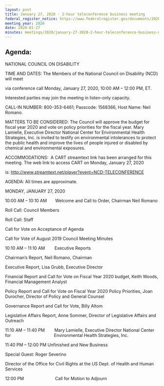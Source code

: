 ```yaml
---
layout: post
title: January 27, 2020 - 2-hour teleconference business meeting
federal_register_notice: https://www.federalregister.gov/documents/2020/01/10/2020-00340/sunshine-act-meetings
meeting_year: 2020
date: 2020-01-27
minutes: meetings/2020/january-27-2020-2-hour-teleconference-business-meeting/quarterly-minutes-20-0127-final.pdf
---
```

## Agenda:

NATIONAL COUNCIL ON DISABILITY

TIME AND DATES: The Members of the National Council on Disability (NCD) will meet

via conference call Monday, January 27, 2020, 10:00 AM – 12:00 PM, ET. 

Interested parties may join the meeting in listen-only capacity. 

CALL-IN NUMBER: 800-353-6461; Passcode: 1568366, Host Name: Neil Romano.  

MATTERS TO BE CONSIDERED: The Council will approve the budget for fiscal year 2020 and vote on policy priorities for the fiscal year. Mary Lamielle, Executive Director National Center for Environmental Health Strategies, Inc. is invited to testify on environmental intolerances to protect the public health and improve the lives of people injured or disabled by chemical and environmental exposures.

ACCOMMODATIONS:  A CART streamtext link has been arranged for this meeting. The web link to access CART on Monday, January 27, 2020

is: http://www.streamtext.net/player?event=NCD-TELECONFERENCE

AGENDA: All times are approximate.

MONDAY, JANUARY 27, 2020

10:00 AM – 10:10 AM       Welcome and Call to Order, Chairman Neil Romano 

Roll Call: Council Members 

Roll Call: Staff

Call for Vote on Acceptance of Agenda 

Call for Vote of August 2019 Council Meeting Minutes

10:10 AM – 11:10 AM        Executive Reports

Chairman’s Report, Neil Romano, Chairman

Executive Report, Lisa Grubb, Executive Director

Financial Report and Call for Vote on Fiscal Year 2020 budget, Keith Woods, Financial Management Analyst

Policy Report and Call for Vote on Fiscal Year 2020 Policy Priorities, Joan Durocher, Director of Policy and General Counsel

Governance Report and Call for Vote, Billy Altom

Legislative Affairs Report, Anne Sommer, Director of Legislative Affairs and Outreach

11:10 AM – 11:40 PM        Mary Lamielle, Executive Director National Center for                                    Environmental Health Strategies, Inc. 

11:40 PM – 12:00 PM Unfinished and New Business

Special Guest: Roger Severino

Director of the Office for Civil Rights at the US Dept. of Health and Human Services        

12:00 PM                          Call for Motion to Adjourn